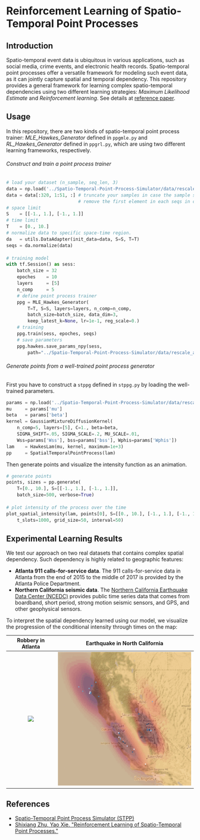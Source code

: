 Reinforcement Learning of Spatio-Temporal Point Processes
===

Introduction
---
Spatio-temporal event data is ubiquitous in various applications, such as social media, crime events, and electronic health records. Spatio-temporal point processes offer a versatile framework for modeling such event data, as it can jointly capture spatial and temporal dependency. This repository provides a general framework for learning complex spatio-temporal dependencies using two different learning strategies: *Maximum Likelihood Estimate* and *Reinforcement learning*. See details at [reference paper](https://arxiv.org/abs/1906.05467). 

Usage
---
In this repository, there are two kinds of spatio-temporal point process trainer: *MLE_Hawkes_Generator* defined in `ppgmle.py` and *RL_Hawkes_Generator* defined in `ppgrl.py`, which are using two different learning frameworks, respectively. 

###### Construct and train a point process trainer
```Python
# load your dataset (n_sample, seq_len, 3)
data = np.load('../Spatio-Temporal-Point-Process-Simulator/data/rescale.ambulance.perday.npy')
data = data[:320, 1:51, :] # truncate your samples in case the sample size is too large and
                           # remove the first element in each seqs in case t = 0 for the first element of each sequence
# space limit
S    = [[-1., 1.], [-1., 1.]]
# time limit
T    = [0., 10.]
# normalize data to specific space-time region. 
da   = utils.DataAdapter(init_data=data, S=S, T=T)
seqs = da.normalize(data)

# training model
with tf.Session() as sess:
    batch_size = 32
    epoches    = 10
    layers     = [5]
    n_comp     = 5
    # define point process trainer
    ppg = MLE_Hawkes_Generator(
        T=T, S=S, layers=layers, n_comp=n_comp,
        batch_size=batch_size, data_dim=3, 
        keep_latest_k=None, lr=1e-1, reg_scale=0.)
    # training
    ppg.train(sess, epoches, seqs)
    # save parameters
    ppg.hawkes.save_params_npy(sess, 
        path="../Spatio-Temporal-Point-Process-Simulator/data/rescale_ambulance_mle_gaussian_mixture_params.npz")
```

###### Generate points from a well-trained point process generator

First you have to construct a `stppg` defined in `stppg.py` by loading the well-trained parameters.

```Python
params = np.load('../Spatio-Temporal-Point-Process-Simulator/data/rescale_ambulance_mle_gaussian_mixture_params.npz')
mu     = params['mu']
beta   = params['beta']
kernel = GaussianMixtureDiffusionKernel(
    n_comp=5, layers=[5], C=1., beta=beta, 
    SIGMA_SHIFT=.05, SIGMA_SCALE=.2, MU_SCALE=.01,
    Wss=params['Wss'], bss=params['bss'], Wphis=params['Wphis'])
lam    = HawkesLam(mu, kernel, maximum=1e+3)
pp     = SpatialTemporalPointProcess(lam)
```

Then generate points and visualize the intensity function as an animation.
```Python
# generate points
points, sizes = pp.generate(
    T=[0., 10.], S=[[-1., 1.], [-1., 1.]], 
    batch_size=500, verbose=True)

# plot intensity of the process over the time
plot_spatial_intensity(lam, points[0], S=[[0., 10.], [-1., 1.], [-1., 1.]],
    t_slots=1000, grid_size=50, interval=50)
```

Experimental Learning Results
---

We test our approach on two real datasets that contains complex spatial dependency. Such dependency is highly related to geographic features:

- **Atlanta 911 calls-for-service data**. The 911 calls-for-service data in Atlanta from the end of 2015 to the middle of 2017 is provided by the Atlanta Police Department.
- **Northern California seismic data**. The [Northern California Earthquake Data Center (NCEDC)](https://www.ncedc.org/index.html) provides public time series data that comes from boardband, short period, strong motion seismic sensors, and GPS, and other geophysical sensors.

To interpret the spatial dependency learned using our model, we visualize the progression of the conditional intensity through times on the map:

 Robbery in Atlanta           | Earthquake in North California
:----------------------------:|:----------------------------:
![](https://github.com/meowoodie/Imitation-Learning-for-Point-Process/blob/master/imgs/atl-robbery-1.gif)  |  ![](https://github.com/meowoodie/Imitation-Learning-for-Point-Process/blob/master/imgs/cal-earthquake-1.gif)

References
---
- [Spatio-Temporal Point Process Simulator (STPP)](https://github.com/meowoodie/Spatio-Temporal-Point-Process-Simulator)
- [Shixiang Zhu, Yao Xie. "Reinforcement Learning of Spatio-Temporal Point Processes."](https://arxiv.org/abs/1906.05467)
